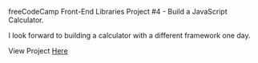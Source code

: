 freeCodeCamp Front-End Libraries Project #4 - Build a JavaScript Calculator.

I look forward to building a calculator with a different framework one day.

View Project [Here](https://github.com/sarahpolachek/JavaScript-Calculator.git)